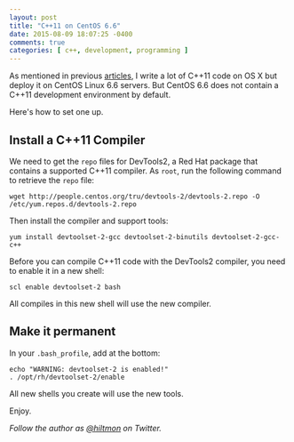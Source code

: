 ```yaml
---
layout: post
title: "C++11 on CentOS 6.6"
date: 2015-08-09 18:07:25 -0400
comments: true
categories: [ c++, development, programming ]
---
```


As mentioned in previous [articles](https://hiltmon.com/blog/2015/08/01/simple-c-plus-plus-from-makefiles-to-xcode-builds/), I write a lot of C++11 code on OS X but deploy it on CentOS Linux 6.6 servers. But CentOS 6.6 does not contain a C++11 development environment by default. 

Here's how to set one up.

## Install a C++11 Compiler

We need to get the `repo` files for DevTools2, a Red Hat package that contains a supported C++11 compiler. As `root`, run the following command to retrieve the `repo` file:

    wget http://people.centos.org/tru/devtools-2/devtools-2.repo -O /etc/yum.repos.d/devtools-2.repo
    
Then install the compiler and support tools:

    yum install devtoolset-2-gcc devtoolset-2-binutils devtoolset-2-gcc-c++
    
Before you can compile C++11 code with the DevTools2 compiler, you need to enable it in a new shell:

    scl enable devtoolset-2 bash
    
All compiles in this new shell will use the new compiler.

## Make it permanent

In your `.bash_profile`, add at the bottom:

    echo "WARNING: devtoolset-2 is enabled!"
    . /opt/rh/devtoolset-2/enable
    
All new shells you create will use the new tools.

Enjoy.

*Follow the author as [@hiltmon](http://twitter.com/hiltmon) on Twitter.*